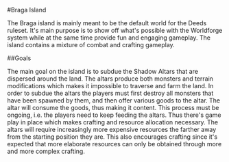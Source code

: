 #Braga Island

The Braga island is mainly meant to be the default world for the Deeds ruleset. It's main purpose is to show off what's possible with the Worldforge system while at the same time provide fun and engaging gameplay.
The island contains a mixture of combat and crafting gameplay.

##Goals

The main goal on the island is to subdue the Shadow Altars that are dispersed around the land. The altars produce both monsters and terrain modifications which makes it impossible to traverse and farm the land. In order to subdue the altars the players must first destroy all monsters that have been spawned by them, and then offer various goods to the altar. The altar will consume the goods, thus making it content.
This process must be ongoing, i.e. the players need to keep feeding the altars. Thus there's game play in place which makes crafting and resource allocation necessary.
The altars will require increasingly more expensive resources the farther away from the starting position they are. This also encourages crafting since it's expected that more elaborate resources can only be obtained through more and more complex crafting.